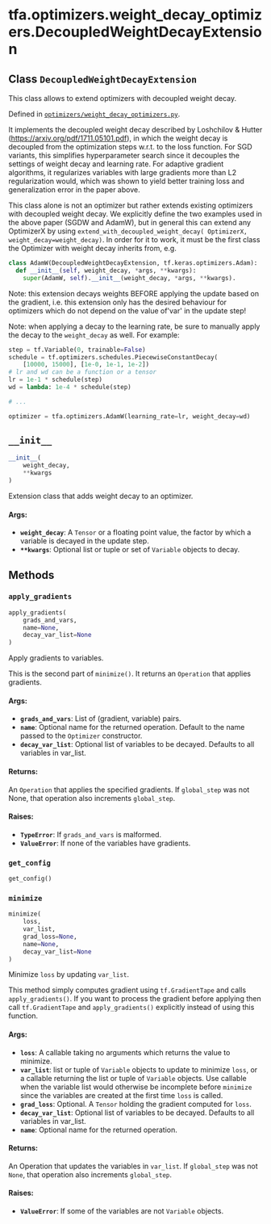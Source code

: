 <div itemscope itemtype="http://developers.google.com/ReferenceObject">
<meta itemprop="name" content="tfa.optimizers.weight_decay_optimizers.DecoupledWeightDecayExtension" />
<meta itemprop="path" content="Stable" />
<meta itemprop="property" content="__init__"/>
<meta itemprop="property" content="apply_gradients"/>
<meta itemprop="property" content="get_config"/>
<meta itemprop="property" content="minimize"/>
</div>

# tfa.optimizers.weight_decay_optimizers.DecoupledWeightDecayExtension

## Class `DecoupledWeightDecayExtension`

This class allows to extend optimizers with decoupled weight decay.





Defined in [`optimizers/weight_decay_optimizers.py`](https://github.com/tensorflow/addons/tree/0.4-release/tensorflow_addons/optimizers/weight_decay_optimizers.py).

<!-- Placeholder for "Used in" -->

It implements the decoupled weight decay described by Loshchilov & Hutter
(https://arxiv.org/pdf/1711.05101.pdf), in which the weight decay is
decoupled from the optimization steps w.r.t. to the loss function.
For SGD variants, this simplifies hyperparameter search since it decouples
the settings of weight decay and learning rate.
For adaptive gradient algorithms, it regularizes variables with large
gradients more than L2 regularization would, which was shown to yield
better training loss and generalization error in the paper above.

This class alone is not an optimizer but rather extends existing
optimizers with decoupled weight decay. We explicitly define the two
examples used in the above paper (SGDW and AdamW), but in general this
can extend any OptimizerX by using
`extend_with_decoupled_weight_decay(
    OptimizerX, weight_decay=weight_decay)`.
In order for it to work, it must be the first class the Optimizer with
weight decay inherits from, e.g.

```python
class AdamW(DecoupledWeightDecayExtension, tf.keras.optimizers.Adam):
  def __init__(self, weight_decay, *args, **kwargs):
    super(AdamW, self).__init__(weight_decay, *args, **kwargs).
```

Note: this extension decays weights BEFORE applying the update based
on the gradient, i.e. this extension only has the desired behaviour for
optimizers which do not depend on the value of'var' in the update step!

Note: when applying a decay to the learning rate, be sure to manually apply
the decay to the `weight_decay` as well. For example:

```python
step = tf.Variable(0, trainable=False)
schedule = tf.optimizers.schedules.PiecewiseConstantDecay(
    [10000, 15000], [1e-0, 1e-1, 1e-2])
# lr and wd can be a function or a tensor
lr = 1e-1 * schedule(step)
wd = lambda: 1e-4 * schedule(step)

# ...

optimizer = tfa.optimizers.AdamW(learning_rate=lr, weight_decay=wd)
```

<h2 id="__init__"><code>__init__</code></h2>

``` python
__init__(
    weight_decay,
    **kwargs
)
```

Extension class that adds weight decay to an optimizer.


#### Args:


* <b>`weight_decay`</b>: A `Tensor` or a floating point value, the factor by
    which a variable is decayed in the update step.
* <b>`**kwargs`</b>: Optional list or tuple or set of `Variable` objects to
    decay.



## Methods

<h3 id="apply_gradients"><code>apply_gradients</code></h3>

``` python
apply_gradients(
    grads_and_vars,
    name=None,
    decay_var_list=None
)
```

Apply gradients to variables.

This is the second part of `minimize()`. It returns an `Operation` that
applies gradients.

#### Args:


* <b>`grads_and_vars`</b>: List of (gradient, variable) pairs.
* <b>`name`</b>: Optional name for the returned operation.  Default to the
    name passed to the `Optimizer` constructor.
* <b>`decay_var_list`</b>: Optional list of variables to be decayed. Defaults
    to all variables in var_list.

#### Returns:

An `Operation` that applies the specified gradients. If
`global_step` was not None, that operation also increments
`global_step`.


#### Raises:


* <b>`TypeError`</b>: If `grads_and_vars` is malformed.
* <b>`ValueError`</b>: If none of the variables have gradients.

<h3 id="get_config"><code>get_config</code></h3>

``` python
get_config()
```




<h3 id="minimize"><code>minimize</code></h3>

``` python
minimize(
    loss,
    var_list,
    grad_loss=None,
    name=None,
    decay_var_list=None
)
```

Minimize `loss` by updating `var_list`.

This method simply computes gradient using `tf.GradientTape` and calls
`apply_gradients()`. If you want to process the gradient before
applying then call `tf.GradientTape` and `apply_gradients()` explicitly
instead of using this function.

#### Args:


* <b>`loss`</b>: A callable taking no arguments which returns the value to
    minimize.
* <b>`var_list`</b>: list or tuple of `Variable` objects to update to
    minimize `loss`, or a callable returning the list or tuple of
    `Variable` objects. Use callable when the variable list would
    otherwise be incomplete before `minimize` since the variables
    are created at the first time `loss` is called.
* <b>`grad_loss`</b>: Optional. A `Tensor` holding the gradient computed for
    `loss`.
* <b>`decay_var_list`</b>: Optional list of variables to be decayed. Defaults
    to all variables in var_list.
* <b>`name`</b>: Optional name for the returned operation.

#### Returns:

An Operation that updates the variables in `var_list`.  If
`global_step` was not `None`, that operation also increments
`global_step`.


#### Raises:


* <b>`ValueError`</b>: If some of the variables are not `Variable` objects.



